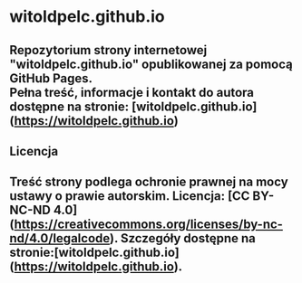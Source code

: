 # witoldpelc.github.io
Repozytorium strony internetowej "witoldpelc.github.io" opublikowanej za pomocą GitHub Pages.  
Pełna treść, informacje i kontakt do autora dostępne na stronie: [witoldpelc.github.io] (https://witoldpelc.github.io)
---
## Licencja
Treść strony podlega ochronie prawnej na mocy ustawy o prawie autorskim.
Licencja: [CC BY-NC-ND 4.0] (https://creativecommons.org/licenses/by-nc-nd/4.0/legalcode). 
Szczegóły dostępne na stronie:[witoldpelc.github.io] (https://witoldpelc.github.io).
---
